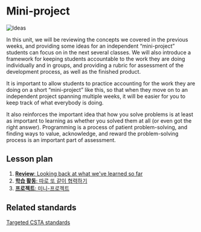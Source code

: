 # Mini-project

![Ideas](/static/courses/csintro/miniproject/problem-solving.png)

In this unit, we will be reviewing the concepts we covered in the previous weeks, and providing some ideas for an independent “mini-project” students can focus on in the next several classes. We will also introduce a framework for keeping students accountable to the work they are doing individually and in groups, and providing a rubric for assessment of the development process, as well as the finished product.

It is important to allow students to practice accounting for the work they are doing on a short “mini-project” like this, so that when they move on to an independent project spanning multiple weeks, it will be easier for you to keep track of what everybody is doing.

It also reinforces the important idea that how you solve problems is at least as important to learning as whether you solved them at all (or even got the right answer). Programming is a process of patient problem-solving, and finding ways to value, acknowledge, and reward the problem-solving process is an important part of assessment.

## Lesson plan

1. [**Review**: Looking back at what we've learned so far](/courses/csintro/miniproject/review)
2. [**학습 활동**: 따로 또 같이 협력하기](/courses/csintro/miniproject/activity)
3. [**프로젝트**: 미니-프로젝트](/courses/csintro/miniproject/project)

## Related standards

[Targeted CSTA standards](/courses/csintro/miniproject/standards)
